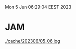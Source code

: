 Mon  5 Jun 06:29:04 EEST 2023
# JAM
<a href='./cache/202306/05_06.log'>./cache/202306/05_06.log</a>
